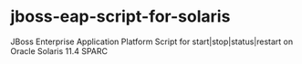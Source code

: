 # jboss-eap-script-for-solaris
JBoss Enterprise Application Platform Script for start|stop|status|restart on Oracle Solaris 11.4 SPARC
